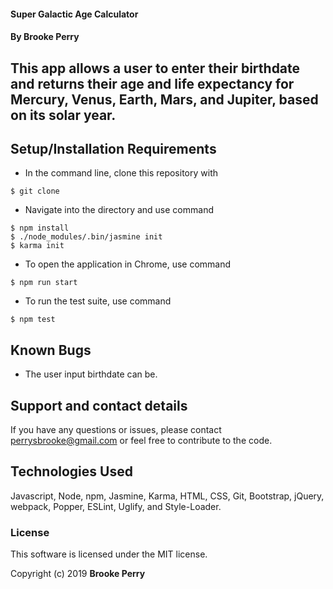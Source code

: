 #### Super Galactic Age Calculator

#### By Brooke Perry

## This app allows a user to enter their birthdate and returns their age and life expectancy for Mercury, Venus, Earth, Mars, and Jupiter, based on its solar year.

## Setup/Installation Requirements

* In the command line, clone this repository with
```
$ git clone
```

* Navigate into the directory and use command
```
$ npm install
$ ./node_modules/.bin/jasmine init
$ karma init
```
* To open the application in Chrome, use command
```
$ npm run start
```
* To run the test suite, use command
```
$ npm test
```

## Known Bugs

* The user input birthdate can be.

## Support and contact details

If you have any questions or issues, please contact perrysbrooke@gmail.com or feel free to contribute to the code.

## Technologies Used

Javascript, Node, npm, Jasmine, Karma, HTML, CSS, Git, Bootstrap, jQuery, webpack, Popper, ESLint, Uglify, and Style-Loader.

### License

This software is licensed under the MIT license.

Copyright (c) 2019 **Brooke Perry**

<!-- Determines how many years a user has left to live on each planet… (yikes!) To do this, the application will have to calculate the user’s life expectancy. You can determine average life expectancy as you see fit. A simple way to do this would be to have the user input the average life expectancy for their demographic. A more involved way to do this would be to collect other information from the user (e.g. lifestyle, country of residence, activity level, etc.) to determine their life expectancy.
If a user has already surpassed the average life expectancy, return the number of years they have lived past the life expectancy. -->
